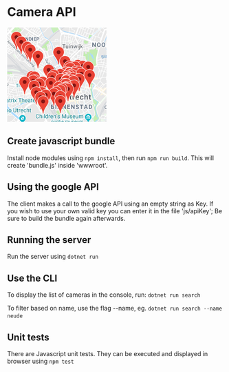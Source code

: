 # Camera API

![demo](https://github.com/peerhenry/CameraApi/blob/master/snip.png)

## Create javascript bundle
Install node modules using `npm install`, then run `npm run build`. This will create 'bundle.js' inside 'wwwroot'.

## Using the google API
The client makes a call to the google API using an empty string as Key. If you wish to use your own valid key you can enter it in the file 'js/apiKey';
Be sure to build the bundle again afterwards.

## Running the server
Run the server using `dotnet run`

## Use the CLI
To display the list of cameras in the console, run: `dotnet run search`

To filter based on name, use the flag --name, eg. `dotnet run search --name neude`

## Unit tests
There are Javascript unit tests. They can be executed and displayed in browser using `npm test`